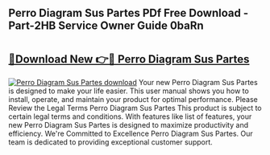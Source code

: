 ## Perro Diagram Sus Partes PDf Free Download - Part-2HB Service Owner Guide 0baRn

# <h2><a href="http://dfn2y8.blite.top/?on=Perro+Diagram+Sus+Partes">🔗Download New 👉🔴 Perro Diagram Sus Partes</a></h2>

[![Perro Diagram Sus Partes download](https://i.imgur.com/lujVjoI.png)](http://dfn2y8.blite.top/?on=Perro+Diagram+Sus+Partes)
Your new Perro Diagram Sus Partes is designed to make your life easier. This user manual shows you how to install, operate, and maintain your product for optimal performance. Please Review the Legal Terms Perro Diagram Sus Partes This product is subject to certain legal terms and conditions. With features like list of features, your new Perro Diagram Sus Partes is designed to maximize productivity and efficiency. We're Committed to Excellence Perro Diagram Sus Partes. Our team is dedicated to providing exceptional customer support.
